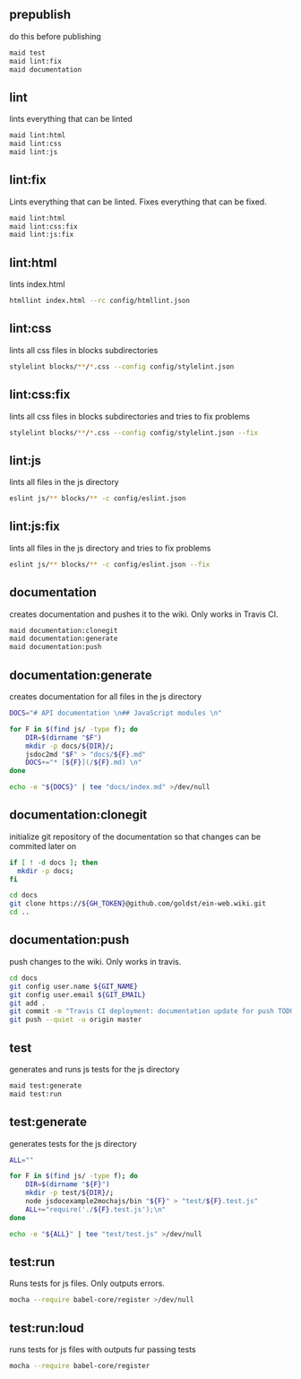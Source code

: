 ## prepublish

do this before publishing

```bash
maid test
maid lint:fix
maid documentation
```

## lint

lints everything that can be linted

```bash
maid lint:html
maid lint:css
maid lint:js
```

## lint:fix

Lints everything that can be linted.
Fixes everything that can be fixed.

```bash
maid lint:html
maid lint:css:fix
maid lint:js:fix
```

## lint:html

lints index.html

```bash
htmllint index.html --rc config/htmllint.json
```


## lint:css

lints all css files in blocks subdirectories

```bash
stylelint blocks/**/*.css --config config/stylelint.json
```

## lint:css:fix

lints all css files in blocks subdirectories and tries to fix problems

```bash
stylelint blocks/**/*.css --config config/stylelint.json --fix
```

## lint:js

lints all files in the js directory

```bash
eslint js/** blocks/** -c config/eslint.json
```

## lint:js:fix

lints all files in the js directory and tries to fix problems

```bash
eslint js/** blocks/** -c config/eslint.json --fix
```

## documentation

creates documentation and pushes it to the wiki. Only works in Travis CI.

```bash
maid documentation:clonegit
maid documentation:generate
maid documentation:push
```

## documentation:generate

creates documentation for all files in the js directory

```bash
DOCS="# API documentation \n## JavaScript modules \n"

for F in $(find js/ -type f); do
    DIR=$(dirname "$F")
    mkdir -p docs/${DIR}/;
    jsdoc2md "$F" > "docs/${F}.md"
    DOCS+="* [${F}](/${F}.md) \n"
done

echo -e "${DOCS}" | tee "docs/index.md" >/dev/null
```

## documentation:clonegit

initialize git repository of the documentation so that changes can be commited later on

```bash
if [ ! -d docs ]; then
  mkdir -p docs;
fi

cd docs
git clone https://${GH_TOKEN}@github.com/goldst/ein-web.wiki.git
cd ..
```

## documentation:push

push changes to the wiki. Only works in travis.

```bash
cd docs
git config user.name ${GIT_NAME}
git config user.email ${GIT_EMAIL}
git add .
git commit -m "Travis CI deployment: documentation update for push TODO number here"
git push --quiet -u origin master
```


## test

generates and runs js tests for the js directory

```bash
maid test:generate
maid test:run
```

## test:generate

generates tests for the js directory

```bash
ALL=""

for F in $(find js/ -type f); do
    DIR=$(dirname "${F}")
    mkdir -p test/${DIR}/;
    node jsdocexample2mochajs/bin "${F}" > "test/${F}.test.js"
    ALL+="require('./${F}.test.js');\n"
done

echo -e "${ALL}" | tee "test/test.js" >/dev/null
```

## test:run

Runs tests for js files. Only outputs errors.

```bash
mocha --require babel-core/register >/dev/null
```

## test:run:loud

runs tests for js files with outputs fur passing tests

```bash
mocha --require babel-core/register
```
